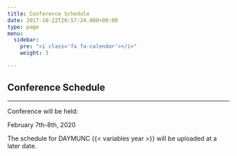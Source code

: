 ```yaml
---
title: Conference Schedule
date: 2017-10-22T20:57:24.000+00:00
type: page
menu:
  sidebar:
    pre: "<i class='fa fa-calendar'></i>"
    weight: 3

---
```

## Conference Schedule

***

Conference will be held: 

February 7th-8th, 2020

The schedule for DAYMUNC {{< variables year >}} will be uploaded at a later date.